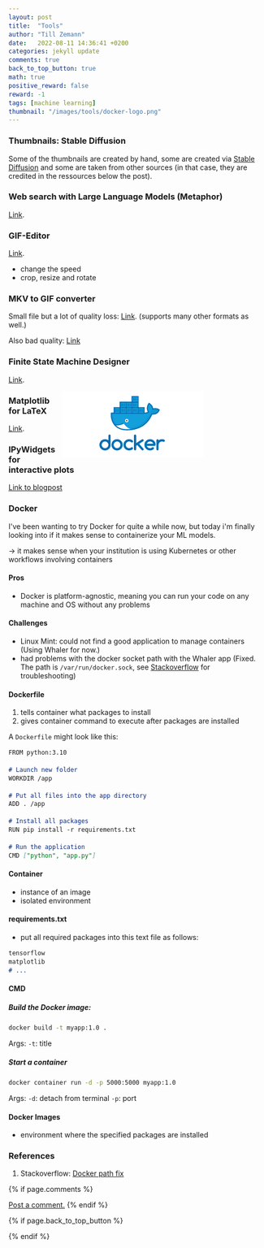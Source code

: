 ```yaml
---
layout: post
title:  "Tools"
author: "Till Zemann"
date:   2022-08-11 14:36:41 +0200
categories: jekyll update
comments: true
back_to_top_button: true
math: true
positive_reward: false
reward: -1
tags: [machine learning]
thumbnail: "/images/tools/docker-logo.png"
---
```


<!--
### Contents
* TOC
{:toc}
-->

### Thumbnails: Stable Diffusion

Some of the thumbnails are created by hand, some are created via [Stable Diffusion](https://playgroundai.com/) and some are taken from other sources (in that case, they are credited in the ressources below the post).


### Web search with Large Language Models (Metaphor)

[Link](https://metaphor.systems/).

### GIF-Editor

[Link](https://ezgif.com/speed).
- change the speed
- crop, resize and rotate


### MKV to GIF converter

Small file but a lot of quality loss:
[Link](https://cloudconvert.com/).
(supports many other formats as well.)

Also bad quality:
[Link](https://www.veed.io/convert/mkv-to-gif)


### Finite State Machine Designer

[Link](https://madebyevan.com/fsm/).
<div class="img-block" style="width: 400px; float:right">
    <img src="/images/tools/docker-logo.png"/>
</div>

### Matplotlib for LaTeX

[Link](https://timodenk.com/blog/exporting-matplotlib-plots-to-latex/).

### IPyWidgets for interactive plots

[Link to blogpost](https://jessicastringham.net/2018/05/04/ipywidgets/)


### Docker

I've been wanting to try Docker for quite a while now, but today i'm finally looking into if it makes sense to containerize your ML models.

-> it makes sense when your institution is using Kubernetes or other workflows involving containers

#### Pros

- Docker is platform-agnostic, meaning you can run your code on any machine and OS without any problems

#### Challenges

- Linux Mint: could not find a good application to manage containers (Using Whaler for now.)
- had problems with the docker socket path with the Whaler app (Fixed. The path is `/var/run/docker.sock`, see [Stackoverflow][docker-path] for troubleshooting)

#### Dockerfile
1. tells container what packages to install
2. gives container command to execute after packages are installed

A `Dockerfile` might look like this:

```md
FROM python:3.10

# Launch new folder
WORKDIR /app

# Put all files into the app directory
ADD . /app

# Install all packages
RUN pip install -r requirements.txt

# Run the application
CMD ["python", "app.py"]
```


#### Container
- instance of an image
- isolated environment

#### requirements.txt
- put all required packages into this text file as follows:

```md
tensorflow
matplotlib
# ...
```


#### CMD

##### Build the Docker image:
```sh
docker build -t myapp:1.0 .
```

Args:
`-t`: title

##### Start a container
```sh
docker container run -d -p 5000:5000 myapp:1.0
```

Args:
`-d`: detach from terminal
`-p`: port


#### Docker Images
- environment where the specified packages are installed


<!-- In-Text Citing -->
<!-- 
You can...
- use bullet points
1. use
2. ordered
3. lists

-- Math --
$\hat{s} = \frac{1}{n-1} \sum_{i=1}^{n} (x_i - \mu)^2$ 

-- Images --
<div class="img-block" style="width: 800px;">
    <img src="/images/lofi_art.png"/>
    <span><strong>Fig 1.1.</strong> Agent and Environment interactions</span>
</div>

-- Links --
[(k-fold) Cross-Validation](https://scikit-learn.org/stable/modules/cross_validation.html)

{% highlight python %}
@jit
def f(x)
    print("hi")
# does cool stuff
{% endhighlight %}

-- Highlights --
AAABC `ASDF` __some bold text__

-- Colors --
The <strong style="color: #1E72E7">joint distribution</strong> of $X$ and $Y$ is written as $P(X, Y)$.
The <strong style="color: #ED412D">marginal distribution</strong> on the other hand can be written out as a table.
-->


### References

1. Stackoverflow: [Docker path fix][docker-path]

<!-- Ressources -->
[RESSOURCE]: LINK
[docker-path]: https://stackoverflow.com/questions/29824469/docker-error-in-linux-mint-17


<!-- Optional Comment Section-->
{% if page.comments %}
<p class="vspace"></p>
<a class="commentlink" role="button" href="/comments/">Post a comment.</a> <!-- role="button"  -->
{% endif %}

<!-- Optional Back to Top Button -->
{% if page.back_to_top_button %}
<script src="https://unpkg.com/vanilla-back-to-top@7.2.1/dist/vanilla-back-to-top.min.js"></script>
<script>addBackToTop({
  diameter: 40,
  backgroundColor: 'rgb(255, 255, 255, 0.7)', /* 30,144,255, 0.7 */
  textColor: '#4a4946'
})</script>
{% endif %}